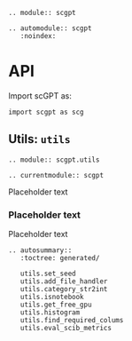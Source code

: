 ```{eval-rst}
.. module:: scgpt
```

```{eval-rst}
.. automodule:: scgpt
   :noindex:
```

# API

Import scGPT as:

```
import scgpt as scg
```

## Utils: `utils`

```{eval-rst}
.. module:: scgpt.utils
```

```{eval-rst}
.. currentmodule:: scgpt
```

Placeholder text

### Placeholder text

Placeholder text

```{eval-rst}
.. autosummary::
   :toctree: generated/

   utils.set_seed
   utils.add_file_handler
   utils.category_str2int
   utils.isnotebook
   utils.get_free_gpu
   utils.histogram
   utils.find_required_colums
   utils.eval_scib_metrics
```
